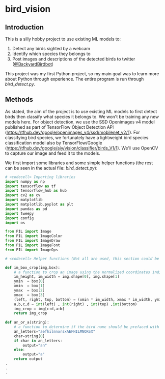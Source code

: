 # bird_vision
## Introduction
This is a silly hobby project to use existing ML models to:
  1. Detect any birds sighted by a webcam
  2. Identify which species they belongs to
  3. Post images and descriptions of the detected birds to twitter ([@BackyardBirdbot](https://twitter.com/BackyardBirdbot))

This project was my first Python project, so my main goal was to learn more about Python through experience. The entire program is run through *bird_detect.py*.

## Methods
As stated, the aim of the project is to use existing ML models to first detect birds then classify what species it belongs to. We won't be training any new models here. For object detection, we use the SSD Openimages v4 model published as part of TensorFlow Object Detection API (https://tfhub.dev/google/openimages_v4/ssd/mobilenet_v2/1). For classifying bird species, we fortunately have a lightweight bird species classification model also by TensorFlow/Google (https://tfhub.dev/google/aiy/vision/classifier/birds_V1/1). We'll use OpenCV to capture our image and feed it to the models. 

We first import some libraries and some simple helper functions (the rest can be seen in the actual file: *bird_detect.py*):

```python
# <codecell> Importing libraries
import numpy as np
import tensorflow as tf
import tensorflow_hub as hub
import cv2 as cv
import matplotlib
import matplotlib.pyplot as plt
import pandas as pd
import tweepy
import config
import os

from PIL import Image
from PIL import ImageColor
from PIL import ImageDraw
from PIL import ImageFont
from PIL import ImageOps

# <codecell> Helper functions (Not all are used, this section could be cleaned up)

def im_box_crop(img,box):
    # a function to crop an image using the normalized coordinates indicated by box output from the object detection model.
    im_height, im_width = img.shape[0], img.shape[1]
    ymin  = box[0]
    xmin  = box[1]
    ymax  = box[2]
    xmax  = box[3]
    (left, right, top, bottom) = (xmin * im_width, xmax * im_width, ymin * im_height, ymax * im_height)
    a,b,c,d = int(left) , int(right) , int(top) ,int(bottom)
    img_crop = img[c:d,a:b]
    return img_crop
    
def an_or_a(string):
    # a function to determine if the bird name should be prefaced with "a" or "an". Inspired by MIT course 6.0001 material (https://ocw.mit.edu/courses/electrical-engineering-and-computer-science/6-0001-introduction-to-computer-science-and-programming-in-python-fall-2016/)
    an_letters="aefhilmnorsxAEFHILMNORSX"
    char=string[0]
    if char in an_letters:
        output="an"
    else:
        output="a"
    return output
.
.
.
```
